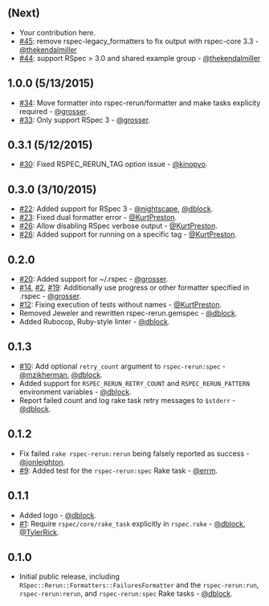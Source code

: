 (Next)
------

* Your contribution here.
* [#45](https://github.com/dblock/rspec-rerun/pull/45): remove rspec-legacy_formatters to fix output with rspec-core 3.3 - [@thekendalmiller](https://github.com/thekendalmiller)
* [#44](https://github.com/dblock/rspec-rerun/pull/44): support RSpec > 3.0 and shared example group - [@thekendalmiller](https://github.com/thekendalmiller)

1.0.0 (5/13/2015)
-----------------

* [#34](https://github.com/dblock/rspec-rerun/pull/37): Move formatter into rspec-rerun/formatter and make tasks explicity required - [@grosser](https://github.com/grosser).
* [#33](https://github.com/dblock/rspec-rerun/pull/33): Only support RSpec 3 - [@grosser](https://github.com/grosser).

0.3.1 (5/12/2015)
-----------------

* [#30](https://github.com/dblock/rspec-rerun/pull/30): Fixed RSPEC_RERUN_TAG option issue - [@kinopyo](https://github.com/kinopyo).

0.3.0 (3/10/2015)
-----------------

* [#22](https://github.com/dblock/rspec-rerun/pull/22): Added support for RSpec 3 - [@nightscape](https://github.com/nightscape), [@dblock](https://github.com/dblock).
* [#23](https://github.com/dblock/rspec-rerun/issues/23): Fixed dual formatter error - [@KurtPreston](https://github.com/KurtPreston).
* [#26](https://github.com/dblock/rspec-rerun/pull/26): Allow disabling RSpec verbose output - [@KurtPreston](https://github.com/KurtPreston).
* [#26](https://github.com/dblock/rspec-rerun/pull/26): Added support for running on a specific tag - [@KurtPreston](https://github.com/KurtPreston).

0.2.0
-----

* [#20](https://github.com/dblock/rspec-rerun/pull/20): Added support for ~/.rspec - [@grosser](https://github.com/grosser).
* [#14](https://github.com/dblock/rspec-rerun/issues/14), [#2](https://github.com/dblock/rspec-rerun/issues/2), [#19](https://github.com/dblock/rspec-rerun/pull/19): Additionally use progress or other formatter specified in .rspec - [@grosser](https://github.com/grosser).
* [#12](https://github.com/dblock/rspec-rerun/issues/12): Fixing execution of tests without names - [@KurtPreston](https://github.com/KurtPreston).
* Removed Jeweler and rewritten rspec-rerun.gemspec - [@dblock](https://github.com/dblock).
* Added Rubocop, Ruby-style linter - [@dblock](https://github.com/dblock).

0.1.3
-----

* [#10](https://github.com/dblock/rspec-rerun/pull/10): Add optional `retry_count` argument to `rspec-rerun:spec` - [@mzikherman](https://github.com/mzikherman), [@dblock](https://github.com/dblock).
* Added support for `RSPEC_RERUN_RETRY_COUNT` and `RSPEC_RERUN_PATTERN` environment variables - [@dblock](https://github.com/dblock).
* Report failed count and log rake task retry messages to `$stderr` - [@dblock](https://github.com/dblock).

0.1.2
-----

* Fix failed `rake rspec-rerun:rerun` being falsely reported as success - [@jonleighton](https://github.com/jonleighton).
* [#9](https://github.com/dblock/rspec-rerun/pull/9): Added test for the `rspec-rerun:spec` Rake task - [@errm](https://github.com/errm).

0.1.1
-----

* Added logo - [@dblock](https://github.com/dblock).
* [#1](https://github.com/dblock/rspec-rerun/issues/1): Require `rspec/core/rake_task` explicitly in `rspec.rake` - [@dblock](https://github.com/dblock), [@TylerRick](https://github.com/TylerRick).

0.1.0
-----

* Initial public release, including `RSpec::Rerun::Formatters::FailuresFormatter` and the `rspec-rerun:run`, `rspec-rerun:rerun`, and `rspec-rerun:spec` Rake tasks - [@dblock](https://github.com/dblock).
